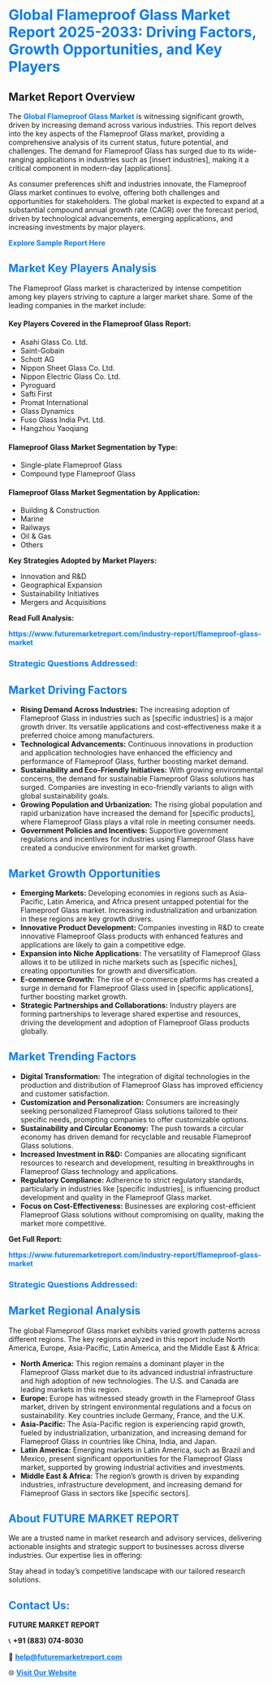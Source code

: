 <h1 style="color: #007BFF;">Global Flameproof Glass Market Report 2025-2033: Driving Factors, Growth Opportunities, and Key Players</h1>

<section id="overview">
<h2>Market Report Overview</h2>
<p>The <a href="https://www.futuremarketreport.com/industry-report/flameproof-glass-market" style="color: #007BFF; text-decoration: none;"><strong>Global Flameproof Glass Market</strong></a> is witnessing significant growth, driven by increasing demand across various industries. This report delves into the key aspects of the Flameproof Glass market, providing a comprehensive analysis of its current status, future potential, and challenges. The demand for Flameproof Glass has surged due to its wide-ranging applications in industries such as [insert industries], making it a critical component in modern-day [applications].</p>
<p>As consumer preferences shift and industries innovate, the Flameproof Glass market continues to evolve, offering both challenges and opportunities for stakeholders. The global market is expected to expand at a substantial compound annual growth rate (CAGR) over the forecast period, driven by technological advancements, emerging applications, and increasing investments by major players.</p>
</section>

<section id="overview">
<p><a href="https://www.futuremarketreport.com/request-sample/reportId=57989" style="color: #007BFF; text-decoration: none;"><strong>Explore Sample Report Here</strong></a></p>
</section>

<section id="key-players">
<h2 style="color: #007BFF;">Market Key Players Analysis</h2>
<p>The Flameproof Glass market is characterized by intense competition among key players striving to capture a larger market share. Some of the leading companies in the market include:</p>
<h4>Key Players Covered in the Flameproof Glass Report:</h4>
<ul><li>Asahi Glass Co. Ltd.</li><li>Saint-Gobain</li><li>Schott AG</li><li>Nippon Sheet Glass Co. Ltd.</li><li>Nippon Electric Glass Co. Ltd.</li><li>Pyroguard</li><li>Safti First</li><li>Promat International</li><li>Glass Dynamics</li><li>Fuso Glass India Pvt. Ltd.</li><li>Hangzhou Yaoqiang</li></ul>
<h4>Flameproof Glass Market Segmentation by Type:</h4>
<ul><li>Single-plate Flameproof Glass</li><li>Compound type Flameproof Glass</li></ul>

<h4>Flameproof Glass Market Segmentation by Application:</h4>
<ul><li>Building &amp; Construction</li><li>Marine</li><li>Railways</li><li>Oil &amp; Gas</li><li>Others</li></ul>
<p><strong>Key Strategies Adopted by Market Players:</strong></p>
<ul>
<li>Innovation and R&D</li>
<li>Geographical Expansion</li>
<li>Sustainability Initiatives</li>
<li>Mergers and Acquisitions</li>
</ul>
</section>

<section>
<p><strong>Read Full Analysis: </strong></p><a href="https://www.futuremarketreport.com/industry-report/flameproof-glass-market" style="color: #007BFF; text-decoration: none;"><strong>https://www.futuremarketreport.com/industry-report/flameproof-glass-market</strong></a>
<h3 style="color: #007BFF;">Strategic Questions Addressed:</h3>
</section>

<section id="driving-factors">
<h2 style="color: #007BFF;">Market Driving Factors</h2>
<ul>
<li><strong>Rising Demand Across Industries:</strong> The increasing adoption of Flameproof Glass in industries such as [specific industries] is a major growth driver. Its versatile applications and cost-effectiveness make it a preferred choice among manufacturers.</li>
<li><strong>Technological Advancements:</strong> Continuous innovations in production and application technologies have enhanced the efficiency and performance of Flameproof Glass, further boosting market demand.</li>
<li><strong>Sustainability and Eco-Friendly Initiatives:</strong> With growing environmental concerns, the demand for sustainable Flameproof Glass solutions has surged. Companies are investing in eco-friendly variants to align with global sustainability goals.</li>
<li><strong>Growing Population and Urbanization:</strong> The rising global population and rapid urbanization have increased the demand for [specific products], where Flameproof Glass plays a vital role in meeting consumer needs.</li>
<li><strong>Government Policies and Incentives:</strong> Supportive government regulations and incentives for industries using Flameproof Glass have created a conducive environment for market growth.</li>
</ul>
</section>

<section id="growth-opportunities">
<h2 style="color: #007BFF;">Market Growth Opportunities</h2>
<ul>
<li><strong>Emerging Markets:</strong> Developing economies in regions such as Asia-Pacific, Latin America, and Africa present untapped potential for the Flameproof Glass market. Increasing industrialization and urbanization in these regions are key growth drivers.</li>
<li><strong>Innovative Product Development:</strong> Companies investing in R&D to create innovative Flameproof Glass products with enhanced features and applications are likely to gain a competitive edge.</li>
<li><strong>Expansion into Niche Applications:</strong> The versatility of Flameproof Glass allows it to be utilized in niche markets such as [specific niches], creating opportunities for growth and diversification.</li>
<li><strong>E-commerce Growth:</strong> The rise of e-commerce platforms has created a surge in demand for Flameproof Glass used in [specific applications], further boosting market growth.</li>
<li><strong>Strategic Partnerships and Collaborations:</strong> Industry players are forming partnerships to leverage shared expertise and resources, driving the development and adoption of Flameproof Glass products globally.</li>
</ul>
</section>

<section id="trending-factors">
<h2 style="color: #007BFF;">Market Trending Factors</h2>
<ul>
<li><strong>Digital Transformation:</strong> The integration of digital technologies in the production and distribution of Flameproof Glass has improved efficiency and customer satisfaction.</li>
<li><strong>Customization and Personalization:</strong> Consumers are increasingly seeking personalized Flameproof Glass solutions tailored to their specific needs, prompting companies to offer customizable options.</li>
<li><strong>Sustainability and Circular Economy:</strong> The push towards a circular economy has driven demand for recyclable and reusable Flameproof Glass solutions.</li>
<li><strong>Increased Investment in R&D:</strong> Companies are allocating significant resources to research and development, resulting in breakthroughs in Flameproof Glass technology and applications.</li>
<li><strong>Regulatory Compliance:</strong> Adherence to strict regulatory standards, particularly in industries like [specific industries], is influencing product development and quality in the Flameproof Glass market.</li>
<li><strong>Focus on Cost-Effectiveness:</strong> Businesses are exploring cost-efficient Flameproof Glass solutions without compromising on quality, making the market more competitive.</li>
</ul>
</section>

<section>
<p><strong>Get Full Report: </strong></p><a href="https://www.futuremarketreport.com/industry-report/flameproof-glass-market" style="color: #007BFF; text-decoration: none;"><strong>https://www.futuremarketreport.com/industry-report/flameproof-glass-market</strong></a>
<h3 style="color: #007BFF;">Strategic Questions Addressed:</h3>
</section>


<section id="regional-analysis">
<h2 style="color: #007BFF;">Market Regional Analysis</h2>
<p>The global Flameproof Glass market exhibits varied growth patterns across different regions. The key regions analyzed in this report include North America, Europe, Asia-Pacific, Latin America, and the Middle East & Africa:</p>
<ul>
<li><strong>North America:</strong> This region remains a dominant player in the Flameproof Glass market due to its advanced industrial infrastructure and high adoption of new technologies. The U.S. and Canada are leading markets in this region.</li>
<li><strong>Europe:</strong> Europe has witnessed steady growth in the Flameproof Glass market, driven by stringent environmental regulations and a focus on sustainability. Key countries include Germany, France, and the U.K.</li>
<li><strong>Asia-Pacific:</strong> The Asia-Pacific region is experiencing rapid growth, fueled by industrialization, urbanization, and increasing demand for Flameproof Glass in countries like China, India, and Japan.</li>
<li><strong>Latin America:</strong> Emerging markets in Latin America, such as Brazil and Mexico, present significant opportunities for the Flameproof Glass market, supported by growing industrial activities and investments.</li>
<li><strong>Middle East & Africa:</strong> The region’s growth is driven by expanding industries, infrastructure development, and increasing demand for Flameproof Glass in sectors like [specific sectors].</li>
</ul>
</section>

<footer>
<h2 style="color: #007BFF;">About FUTURE MARKET REPORT</h2>
<p>We are a trusted name in market research and advisory services, delivering actionable insights and strategic support to businesses across diverse industries. Our expertise lies in offering:</p>

<p>Stay ahead in today’s competitive landscape with our tailored research solutions.</p>

<h2 style="color: #007BFF;">Contact Us:</h2>
<p><strong>FUTURE MARKET REPORT</strong></p>
<p>📞 <strong>+91 (883) 074-8030</strong></p>
<p>📧 <strong><a href="mailto:help@futuremarketreport.com" style="color: #007BFF;">help@futuremarketreport.com</a></strong></p>
<p>🌐 <strong><a href="https://www.futuremarketreport.com/" style="color: #007BFF;">Visit Our Website</a></strong></p>
</footer>